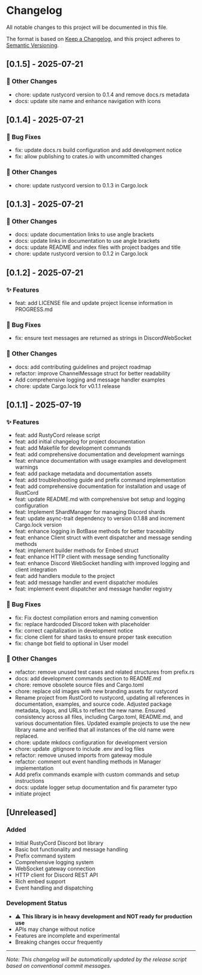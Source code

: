 # Changelog

All notable changes to this project will be documented in this file.

The format is based on [Keep a Changelog](https://keepachangelog.com/en/1.0.0/),
and this project adheres to [Semantic Versioning](https://semver.org/spec/v2.0.0.html).

## [0.1.5] - 2025-07-21

### 📝 Other Changes
- chore: update rustycord version to 0.1.4 and remove docs.rs metadata
- docs: update site name and enhance navigation with icons
## [0.1.4] - 2025-07-21

### 🐛 Bug Fixes
- fix: update docs.rs build configuration and add development notice
- fix: allow publishing to crates.io with uncommitted changes

### 📝 Other Changes
- chore: update rustycord version to 0.1.3 in Cargo.lock
## [0.1.3] - 2025-07-21

### 📝 Other Changes
- docs: update documentation links to use angle brackets
- docs: update links in documentation to use angle brackets
- docs: update README and index files with project badges and title
- chore: update rustycord version to 0.1.2 in Cargo.lock
## [0.1.2] - 2025-07-21

### ✨ Features
- feat: add LICENSE file and update project license information in PROGRESS.md

### 🐛 Bug Fixes
- fix: ensure text messages are returned as strings in DiscordWebSocket

### 📝 Other Changes
- docs: add contributing guidelines and project roadmap
- refactor: improve ChannelMessage struct for better readability
- Add comprehensive logging and message handler examples
- chore: update Cargo.lock for v0.1.1 release
## [0.1.1] - 2025-07-19

### ✨ Features
- feat: add RustyCord release script
- feat: add initial changelog for project documentation
- feat: add Makefile for development commands
- feat: add comprehensive documentation and development warnings
- feat: enhance documentation with usage examples and development warnings
- feat: add package metadata and documentation assets
- feat: add troubleshooting guide and prefix command implementation
- feat: add comprehensive documentation for installation and usage of RustCord
- feat: update README.md with comprehensive bot setup and logging configuration
- feat: Implement ShardManager for managing Discord shards
- feat: update async-trait dependency to version 0.1.88 and increment Cargo.lock version
- feat: enhance logging in BotBase methods for better traceability
- feat: enhance Client struct with event dispatcher and message sending methods
- feat: implement builder methods for Embed struct
- feat: enhance HTTP client with message sending functionality
- feat: enhance Discord WebSocket handling with improved logging and client integration
- feat: add handlers module to the project
- feat: add message handler and event dispatcher modules
- feat: implement event dispatcher and message handler registry

### 🐛 Bug Fixes
- fix: Fix doctest compilation errors and naming convention
- fix: replace hardcoded Discord token with placeholder
- fix: correct capitalization in development notice
- fix: clone client for shard tasks to ensure proper task execution
- fix: change bot field to optional in User model

### 📝 Other Changes
- refactor: remove unused test cases and related structures from prefix.rs
- docs: add development commands section to README.md
- chore: remove obsolete source files and Cargo.toml
- chore: replace old images with new branding assets for rustycord
- Rename project from RustCord to rustycord, updating all references in documentation, examples, and source code. Adjusted package metadata, logos, and URLs to reflect the new name. Ensured consistency across all files, including Cargo.toml, README.md, and various documentation files. Updated example projects to use the new library name and verified that all instances of the old name were replaced.
- chore: update mkdocs configuration for development version
- chore: update .gitignore to include .env and log files
- refactor: remove unused imports from gateway module
- refactor: comment out event handling methods in Manager implementation
- Add prefix commands example with custom commands and setup instructions
- docs: update logger setup documentation and fix parameter typo
- initiate project
## [Unreleased]

### Added
- Initial RustyCord Discord bot library
- Basic bot functionality and message handling
- Prefix command system
- Comprehensive logging system
- WebSocket gateway connection
- HTTP client for Discord REST API
- Rich embed support
- Event handling and dispatching

### Development Status
- ⚠️  **This library is in heavy development and NOT ready for production use**
- APIs may change without notice
- Features are incomplete and experimental
- Breaking changes occur frequently

---

*Note: This changelog will be automatically updated by the release script based on conventional commit messages.*
